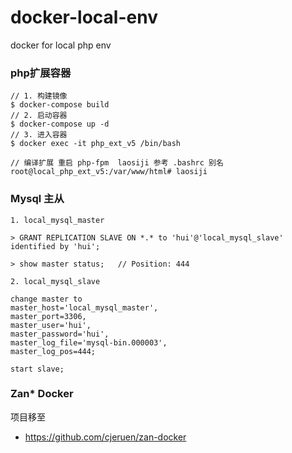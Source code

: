 # docker-local-env
docker for local php env


### php扩展容器
```
// 1. 构建镜像
$ docker-compose build
// 2. 启动容器
$ docker-compose up -d
// 3. 进入容器
$ docker exec -it php_ext_v5 /bin/bash

// 编译扩展 重启 php-fpm  laosiji 参考 .bashrc 别名
root@local_php_ext_v5:/var/www/html# laosiji
```


### Mysql 主从

```
1. local_mysql_master

> GRANT REPLICATION SLAVE ON *.* to 'hui'@'local_mysql_slave' identified by 'hui';

> show master status;   // Position: 444

2. local_mysql_slave

change master to 
master_host='local_mysql_master',
master_port=3306,
master_user='hui',
master_password='hui',
master_log_file='mysql-bin.000003',
master_log_pos=444;

start slave;

```

### Zan* Docker

项目移至

- https://github.com/cjeruen/zan-docker
